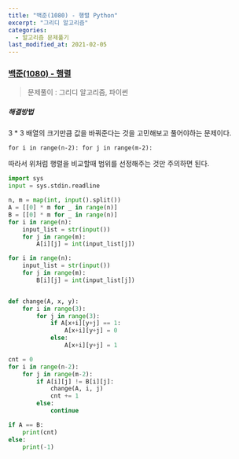 ```yaml
---
title: "백준(1080) - 행렬 Python"
excerpt: "그리디 알고리즘"
categories:
  - 알고리즘 문제풀기
last_modified_at: 2021-02-05
---
```


### [백준(1080) - 행렬](https://www.acmicpc.net/problem/1080)

> 문제풀이 : 그리디 알고리즘, 파이썬

##### 해결방법 

3 * 3 배열의 크기만큼 값을 바꿔준다는 것을 고민해보고 풀어야하는 문제이다.

`for i in range(n-2):
    for j in range(m-2):` 

따라서 위처럼 행렬을 비교할때 범위를 선정해주는 것만 주의하면 된다.

```python
import sys
input = sys.stdin.readline

n, m = map(int, input().split())
A = [[0] * m for _ in range(n)]
B = [[0] * m for _ in range(n)]
for i in range(n):
    input_list = str(input())
    for j in range(m):
        A[i][j] = int(input_list[j])

for i in range(n):
    input_list = str(input())
    for j in range(m):
        B[i][j] = int(input_list[j])


def change(A, x, y):
    for i in range(3):
        for j in range(3):
            if A[x+i][y+j] == 1:
                A[x+i][y+j] = 0
            else:
                A[x+i][y+j] = 1

cnt = 0
for i in range(n-2):
    for j in range(m-2):
        if A[i][j] != B[i][j]:
            change(A, i, j)
            cnt += 1
        else:
            continue

if A == B:
    print(cnt)
else:
    print(-1)
```